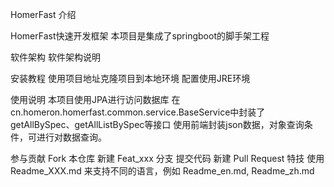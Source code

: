 HomerFast 
介绍 

HomerFast快速开发框架
本项目是集成了springboot的脚手架工程

软件架构
软件架构说明

安装教程
使用项目地址克隆项目到本地环境
配置使用JRE环境


使用说明
本项目使用JPA进行访问数据库
在cn.homeron.homerfast.common.service.BaseService中封装了getAllBySpec、getAllListBySpec等接口
使用前端封装json数据，对象查询条件，可进行对数据查询。


参与贡献
Fork 本仓库
新建 Feat_xxx 分支
提交代码
新建 Pull Request
特技
使用 Readme_XXX.md 来支持不同的语言，例如 Readme_en.md, Readme_zh.md
